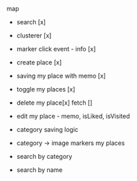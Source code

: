 map

- search [x]
- clusterer [x]
- marker click event - info [x]
- create place [x]
- saving my place with memo [x]
- toggle my places [x]

- delete my place[x] fetch []
- edit my place - memo, isLiked, isVisited
- category saving logic
- category -> image markers
  my places

- search by category
- search by name
